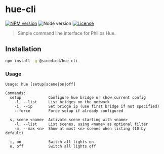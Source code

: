# hue-cli

[![NPM version](https://img.shields.io/npm/v/@sinedied/hue-cli.svg)](https://www.npmjs.com/package/@sinedied/hue-cli)
![Node version](https://img.shields.io/node/v/@sinedied/hue-cli.svg)
[![License](https://img.shields.io/npm/l/@sinedied/hue-cli.svg)](LICENSE)

> Simple command line interface for Philips Hue.

## Installation

```bash
npm install -g @sinedied/hue-cli
```

### Usage

```
Usage: hue [setup|scene|on|off]

Commands:
  setup            Configure hue bridge or show current config
    -l, --list     List bridges on the network
    -i, --ip       Set bridge ip (use first bridge if not specified)
    --force        Force setup if already configured
    
  s, scene <name>  Activate scene starting with <name>
    -l, --list     List scenes, using <name> as optional filter
    -m, --max <n>  Show at most <n> scenes when listing (10 by default)
    
  i, on            Switch all lights on  
  o, off           Switch all lights off
```

